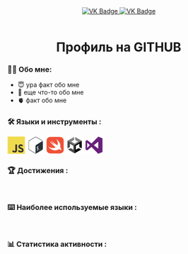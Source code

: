 <div id="badges" align="center">
  <a href="https://vk.com/lsd887">
    <img src="https://img.shields.io/badge/VK-blue?style=for-the-badge&logo=VK&logoColor=white" alt="VK Badge"/>
  </a>

  <a href="https://mail.google.com/mail/u/1/#inbox">
     <img src="https://img.shields.io/badge/EMAIL-red?style=for-the-badge&logo=Gmail&logoColor=white" alt="VK Badge"/>
  </a>
</div>

<div id="viewprof" align="center">
   <img src="https://komarev.com/ghpvc/?username=SenkinEgor&style=flat-square&color=blue" alt=""/>
</div>

<div id="heythere" align="center">
  <h1>Профиль на GITHUB</h1>
</div>

### :man_technologist: Обо мне:

- :innocent: ура факт обо мне
- :dizzy: еще что-то обо мне
- :anatomical_heart: факт обо мне

### :hammer_and_wrench: Языки и инструменты :

<div>
  <img src="https://github.com/devicons/devicon/blob/master/icons/javascript/javascript-original.svg" width="40" height="40"/>
  <img src="https://github.com/devicons/devicon/blob/master/icons/bash/bash-original.svg" width="40" height="40"/>
  <img src="https://github.com/devicons/devicon/blob/master/icons/swift/swift-original.svg" width="40" height="40"/>
  <img src="https://github.com/devicons/devicon/blob/master/icons/unity/unity-original.svg" width="40" height="40"/>
  <img src="https://github.com/devicons/devicon/blob/master/icons/visualstudio/visualstudio-plain.svg" width="40" height="40"/>
</div>

### :trophy: Достижения :

<div>
   <img src="https://github-profile-trophy.vercel.app/?username=SenkinEgor" alt=""/>
</div>

### :keyboard: Наиболее используемые языки :
<div>
  <img src="https://github.com/anuraghazra/github-readme-stats.vercel.app/api/top-langs/?username=SenkinEgor" alt=""/>
</div>

### :bar_chart: Статистика активности :
<div>
   <img src="https://github-readme-activity-graph.vercel.app/graph?username=SenkinEgor&theme=github-compact" alt=""/>
</div>
